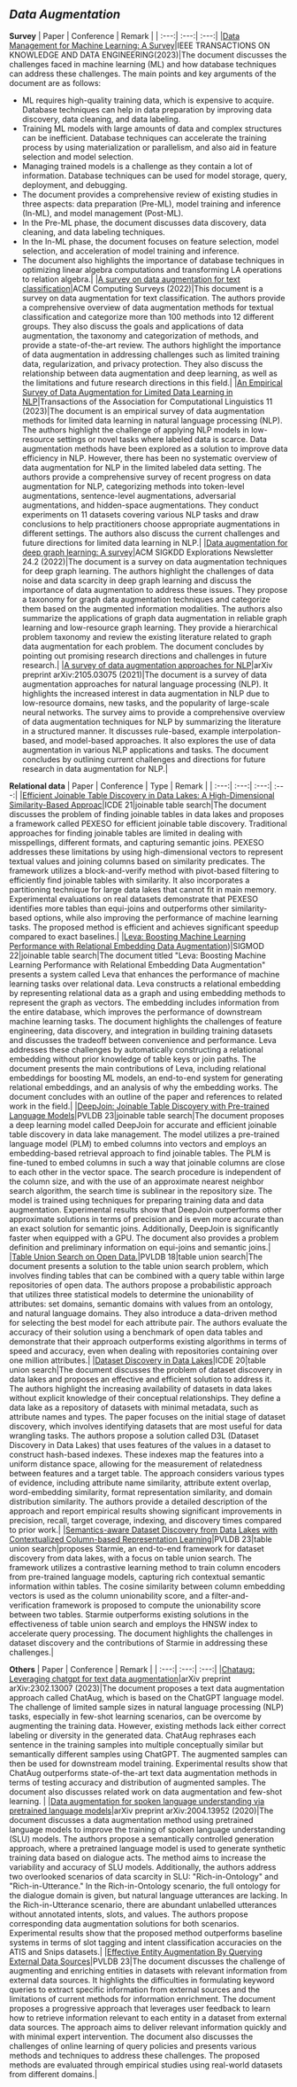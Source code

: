 ## ***Data Augmentation***
**Survey**
| Paper | Conference | Remark |
| :---:| :---:| :---:|
|[Data Management for Machine Learning: A Survey](https://ieeexplore.ieee.org/document/9705125)|IEEE TRANSACTIONS ON KNOWLEDGE AND DATA ENGINEERING(2023)|The document discusses the challenges faced in machine learning (ML) and how database techniques can address these challenges. The main points and key arguments of the document are as follows:
- ML requires high-quality training data, which is expensive to acquire. Database techniques can help in data preparation by improving data discovery, data cleaning, and data labeling.
- Training ML models with large amounts of data and complex structures can be inefficient. Database techniques can accelerate the training process by using materialization or parallelism, and also aid in feature selection and model selection.
- Managing trained models is a challenge as they contain a lot of information. Database techniques can be used for model storage, query, deployment, and debugging.
- The document provides a comprehensive review of existing studies in three aspects: data preparation (Pre-ML), model training and inference (In-ML), and model management (Post-ML).
- In the Pre-ML phase, the document discusses data discovery, data cleaning, and data labeling techniques.
- In the In-ML phase, the document focuses on feature selection, model selection, and acceleration of model training and inference.
- The document also highlights the importance of database techniques in optimizing linear algebra computations and transforming LA operations to relation algebra.|
|[A survey on data augmentation for text classification](https://arxiv.org/abs/2107.03158)|ACM Computing Surveys (2022)|This document is a survey on data augmentation for text classification. The authors provide a comprehensive overview of data augmentation methods for textual classification and categorize more than 100 methods into 12 different groups. They also discuss the goals and applications of data augmentation, the taxonomy and categorization of methods, and provide a state-of-the-art review. The authors highlight the importance of data augmentation in addressing challenges such as limited training data, regularization, and privacy protection. They also discuss the relationship between data augmentation and deep learning, as well as the limitations and future research directions in this field.|
|[An Empirical Survey of Data Augmentation for Limited Data Learning in NLP](https://arxiv.org/abs/2106.07499)|Transactions of the Association for Computational Linguistics 11 (2023)|The document is an empirical survey of data augmentation methods for limited data learning in natural language processing (NLP). The authors highlight the challenge of applying NLP models in low-resource settings or novel tasks where labeled data is scarce. Data augmentation methods have been explored as a solution to improve data efficiency in NLP. However, there has been no systematic overview of data augmentation for NLP in the limited labeled data setting. The authors provide a comprehensive survey of recent progress on data augmentation for NLP, categorizing methods into token-level augmentations, sentence-level augmentations, adversarial augmentations, and hidden-space augmentations. They conduct experiments on 11 datasets covering various NLP tasks and draw conclusions to help practitioners choose appropriate augmentations in different settings. The authors also discuss the current challenges and future directions for limited data learning in NLP.|
|[Data augmentation for deep graph learning: A survey](https://dl.acm.org/doi/abs/10.1145/3575637.3575646)|ACM SIGKDD Explorations Newsletter 24.2 (2022)|The document is a survey on data augmentation techniques for deep graph learning. The authors highlight the challenges of data noise and data scarcity in deep graph learning and discuss the importance of data augmentation to address these issues. They propose a taxonomy for graph data augmentation techniques and categorize them based on the augmented information modalities. The authors also summarize the applications of graph data augmentation in reliable graph learning and low-resource graph learning. They provide a hierarchical problem taxonomy and review the existing literature related to graph data augmentation for each problem. The document concludes by pointing out promising research directions and challenges in future research.|
|[A survey of data augmentation approaches for NLP](https://arxiv.org/abs/2105.03075)|arXiv preprint arXiv:2105.03075 (2021)|The document is a survey of data augmentation approaches for natural language processing (NLP). It highlights the increased interest in data augmentation in NLP due to low-resource domains, new tasks, and the popularity of large-scale neural networks. The survey aims to provide a comprehensive overview of data augmentation techniques for NLP by summarizing the literature in a structured manner. It discusses rule-based, example interpolation-based, and model-based approaches. It also explores the use of data augmentation in various NLP applications and tasks. The document concludes by outlining current challenges and directions for future research in data augmentation for NLP.|

**Relational data**
| Paper | Conference | Type | Remark |
| :---:| :---:| :---:| :---:|
|[Efficient Joinable Table Discovery in Data Lakes: A High-Dimensional Similarity-Based Approac](https://arxiv.org/abs/2010.13273)|ICDE 21|joinable table search|The document discusses the problem of finding joinable tables in data lakes and proposes a framework called PEXESO for efficient joinable table discovery. Traditional approaches for finding joinable tables are limited in dealing with misspellings, different formats, and capturing semantic joins. PEXESO addresses these limitations by using high-dimensional vectors to represent textual values and joining columns based on similarity predicates. The framework utilizes a block-and-verify method with pivot-based filtering to efficiently find joinable tables with similarity. It also incorporates a partitioning technique for large data lakes that cannot fit in main memory. Experimental evaluations on real datasets demonstrate that PEXESO identifies more tables than equi-joins and outperforms other similarity-based options, while also improving the performance of machine learning tasks. The proposed method is efficient and achieves significant speedup compared to exact baselines.|
|[Leva: Boosting Machine Learning Performance with Relational Embedding Data Augmentation](https://dl.acm.org/doi/abs/10.1145/3514221.3517891))|SIGMOD 22|joinable table search|The document titled "Leva: Boosting Machine Learning Performance with Relational Embedding Data Augmentation" presents a system called Leva that enhances the performance of machine learning tasks over relational data. Leva constructs a relational embedding by representing relational data as a graph and using embedding methods to represent the graph as vectors. The embedding includes information from the entire database, which improves the performance of downstream machine learning tasks. The document highlights the challenges of feature engineering, data discovery, and integration in building training datasets and discusses the tradeoff between convenience and performance. Leva addresses these challenges by automatically constructing a relational embedding without prior knowledge of table keys or join paths. The document presents the main contributions of Leva, including relational embeddings for boosting ML models, an end-to-end system for generating relational embeddings, and an analysis of why the embedding works. The document concludes with an outline of the paper and references to related work in the field.|
|[DeepJoin: Joinable Table Discovery with Pre-trained Language Models](https://dl.acm.org/doi/10.14778/3603581.3603587)|PVLDB 23|joinable table search|The document proposes a deep learning model called DeepJoin for accurate and efficient joinable table discovery in data lake management. The model utilizes a pre-trained language model (PLM) to embed columns into vectors and employs an embedding-based retrieval approach to find joinable tables. The PLM is fine-tuned to embed columns in such a way that joinable columns are close to each other in the vector space. The search procedure is independent of the column size, and with the use of an approximate nearest neighbor search algorithm, the search time is sublinear in the repository size. The model is trained using techniques for preparing training data and data augmentation. Experimental results show that DeepJoin outperforms other approximate solutions in terms of precision and is even more accurate than an exact solution for semantic joins. Additionally, DeepJoin is significantly faster when equipped with a GPU. The document also provides a problem definition and preliminary information on equi-joins and semantic joins.|
|[Table Union Search on Open Data.](https://dl.acm.org/doi/abs/10.14778/3192965.3192973)|PVLDB 18|table union search|The document presents a solution to the table union search problem, which involves finding tables that can be combined with a query table within large repositories of open data. The authors propose a probabilistic approach that utilizes three statistical models to determine the unionability of attributes: set domains, semantic domains with values from an ontology, and natural language domains. They also introduce a data-driven method for selecting the best model for each attribute pair. The authors evaluate the accuracy of their solution using a benchmark of open data tables and demonstrate that their approach outperforms existing algorithms in terms of speed and accuracy, even when dealing with repositories containing over one million attributes.|
|[Dataset Discovery in Data Lakes](https://ieeexplore.ieee.org/document/9101607)|ICDE 20|table union search|The document discusses the problem of dataset discovery in data lakes and proposes an effective and efficient solution to address it. The authors highlight the increasing availability of datasets in data lakes without explicit knowledge of their conceptual relationships. They define a data lake as a repository of datasets with minimal metadata, such as attribute names and types. The paper focuses on the initial stage of dataset discovery, which involves identifying datasets that are most useful for data wrangling tasks. The authors propose a solution called D3L (Dataset Discovery in Data Lakes) that uses features of the values in a dataset to construct hash-based indexes. These indexes map the features into a uniform distance space, allowing for the measurement of relatedness between features and a target table. The approach considers various types of evidence, including attribute name similarity, attribute extent overlap, word-embedding similarity, format representation similarity, and domain distribution similarity. The authors provide a detailed description of the approach and report empirical results showing significant improvements in precision, recall, target coverage, indexing, and discovery times compared to prior work.|
|[Semantics-aware Dataset Discovery from Data Lakes with Contextualized Column-based Representation Learning](https://dl.acm.org/doi/10.14778/3587136.3587146)|PVLDB 23|table union search|proposes Starmie, an end-to-end framework for dataset discovery from data lakes, with a focus on table union search. The framework utilizes a contrastive learning method to train column encoders from pre-trained language models, capturing rich contextual semantic information within tables. The cosine similarity between column embedding vectors is used as the column unionability score, and a filter-and-verification framework is proposed to compute the unionability score between two tables. Starmie outperforms existing solutions in the effectiveness of table union search and employs the HNSW index to accelerate query processing. The document highlights the challenges in dataset discovery and the contributions of Starmie in addressing these challenges.|

**Others**
| Paper | Conference | Remark |
| :---:| :---:| :---:|
|[Chataug: Leveraging chatgpt for text data augmentation](https://arxiv.org/pdf/2302.13007v1.pdf)|arXiv preprint arXiv:2302.13007 (2023)|The document proposes a text data augmentation approach called ChatAug, which is based on the ChatGPT language model. The challenge of limited sample sizes in natural language processing (NLP) tasks, especially in few-shot learning scenarios, can be overcome by augmenting the training data. However, existing methods lack either correct labeling or diversity in the generated data. ChatAug rephrases each sentence in the training samples into multiple conceptually similar but semantically different samples using ChatGPT. The augmented samples can then be used for downstream model training. Experimental results show that ChatAug outperforms state-of-the-art text data augmentation methods in terms of testing accuracy and distribution of augmented samples. The document also discusses related work on data augmentation and few-shot learning. |
|[Data augmentation for spoken language understanding via pretrained language models](https://arxiv.org/abs/2004.13952)|arXiv preprint arXiv:2004.13952 (2020)|The document discusses a data augmentation method using pretrained language models to improve the training of spoken language understanding (SLU) models. The authors propose a semantically controlled generation approach, where a pretrained language model is used to generate synthetic training data based on dialogue acts. The method aims to increase the variability and accuracy of SLU models. Additionally, the authors address two overlooked scenarios of data scarcity in SLU: "Rich-in-Ontology" and "Rich-in-Utterance." In the Rich-in-Ontology scenario, the full ontology for the dialogue domain is given, but natural language utterances are lacking. In the Rich-in-Utterance scenario, there are abundant unlabelled utterances without annotated intents, slots, and values. The authors propose corresponding data augmentation solutions for both scenarios. Experimental results show that the proposed method outperforms baseline systems in terms of slot tagging and intent classification accuracies on the ATIS and Snips datasets.|
|[Effective Entity Augmentation By Querying External Data Sources](https://dl.acm.org/doi/abs/10.14778/3611479.3611535)|PVLDB 23|The document discusses the challenge of augmenting and enriching entities in datasets with relevant information from external data sources. It highlights the difficulties in formulating keyword queries to extract specific information from external sources and the limitations of current methods for information enrichment. The document proposes a progressive approach that leverages user feedback to learn how to retrieve information relevant to each entity in a dataset from external data sources. The approach aims to deliver relevant information quickly and with minimal expert intervention. The document also discusses the challenges of online learning of query policies and presents various methods and techniques to address these challenges. The proposed methods are evaluated through empirical studies using real-world datasets from different domains.|

